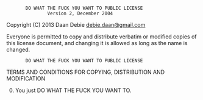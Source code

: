            DO WHAT THE FUCK YOU WANT TO PUBLIC LICENSE
                   Version 2, December 2004

Copyright (C) 2013 Daan Debie <debie.daan@gmail.com>

Everyone is permitted to copy and distribute verbatim or modified
copies of this license document, and changing it is allowed as long
as the name is changed.

           DO WHAT THE FUCK YOU WANT TO PUBLIC LICENSE
  TERMS AND CONDITIONS FOR COPYING, DISTRIBUTION AND MODIFICATION

 0. You just DO WHAT THE FUCK YOU WANT TO.

